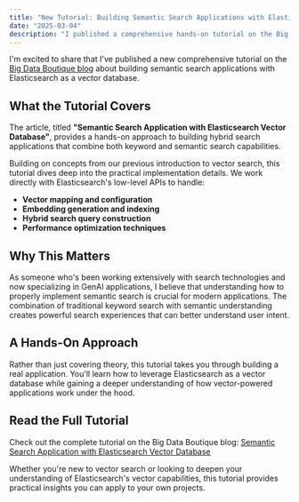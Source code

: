 ```yaml
---
title: "New Tutorial: Building Semantic Search Applications with Elasticsearch"
date: "2025-03-04"
description: "I published a comprehensive hands-on tutorial on the Big Data Boutique blog about building hybrid search applications using Elasticsearch as a vector database."
---
```


I'm excited to share that I've published a new comprehensive tutorial on the [Big Data Boutique blog](https://bigdataboutique.com/blog/semantic-search-application-with-elasticsearch-vector-database-ceed7f) about building semantic search applications with Elasticsearch as a vector database.

## What the Tutorial Covers

The article, titled **"Semantic Search Application with Elasticsearch Vector Database"**, provides a hands-on approach to building hybrid search applications that combine both keyword and semantic search capabilities. 

Building on concepts from our previous introduction to vector search, this tutorial dives deep into the practical implementation details. We work directly with Elasticsearch's low-level APIs to handle:

- **Vector mapping and configuration**
- **Embedding generation and indexing**
- **Hybrid search query construction**
- **Performance optimization techniques**

## Why This Matters

As someone who's been working extensively with search technologies and now specializing in GenAI applications, I believe that understanding how to properly implement semantic search is crucial for modern applications. The combination of traditional keyword search with semantic understanding creates powerful search experiences that can better understand user intent.

## A Hands-On Approach

Rather than just covering theory, this tutorial takes you through building a real application. You'll learn how to leverage Elasticsearch as a vector database while gaining a deeper understanding of how vector-powered applications work under the hood.

## Read the Full Tutorial

Check out the complete tutorial on the Big Data Boutique blog: [Semantic Search Application with Elasticsearch Vector Database](https://bigdataboutique.com/blog/semantic-search-application-with-elasticsearch-vector-database-ceed7f)

Whether you're new to vector search or looking to deepen your understanding of Elasticsearch's vector capabilities, this tutorial provides practical insights you can apply to your own projects.
